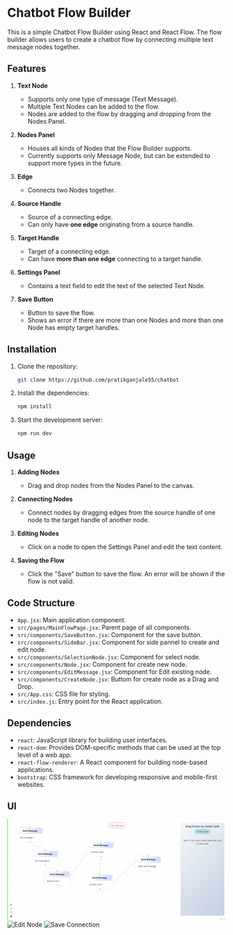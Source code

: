 # Chatbot Flow Builder

This is a simple Chatbot Flow Builder using React and React Flow. The flow builder allows users to create a chatbot flow by connecting multiple text message nodes together.

## Features

1. **Text Node**
   - Supports only one type of message (Text Message).
   - Multiple Text Nodes can be added to the flow.
   - Nodes are added to the flow by dragging and dropping from the Nodes Panel.

2. **Nodes Panel**
   - Houses all kinds of Nodes that the Flow Builder supports.
   - Currently supports only Message Node, but can be extended to support more types in the future.

3. **Edge**
   - Connects two Nodes together.

4. **Source Handle**
   - Source of a connecting edge.
   - Can only have **one edge** originating from a source handle.

5. **Target Handle**
   - Target of a connecting edge.
   - Can have **more than one edge** connecting to a target handle.

6. **Settings Panel**
   - Contains a text field to edit the text of the selected Text Node.

7. **Save Button**
   - Button to save the flow.
   - Shows an error if there are more than one Nodes and more than one Node has empty target handles.

## Installation

1. Clone the repository:

    ```bash
    git clone https://github.com/pratikganjale55/chatbot

    ```

2. Install the dependencies:

    ```bash
    npm install
    ```

3. Start the development server:

    ```bash
    npm run dev
    ```

## Usage

1. **Adding Nodes**
   - Drag and drop nodes from the Nodes Panel to the canvas.

2. **Connecting Nodes**
   - Connect nodes by dragging edges from the source handle of one node to the target handle of another node.

3. **Editing Nodes**
   - Click on a node to open the Settings Panel and edit the text content.

4. **Saving the Flow**
   - Click the "Save" button to save the flow. An error will be shown if the flow is not valid.

## Code Structure

- `App.jsx`: Main application component.
- `src/pages/MainFlowPage.jsx`: Parent page of all components.
- `src/components/SaveButton.jsx`: Component for the save button.
- `src/components/SideBar.jsx`: Component for side pannel to create and edit node.
- `src/components/SelectionNode.jsx`: Component for select node.
- `src/components/Node.jsx`: Component for create new node.
- `src/components/EditMessage.jsx`: Component for Edit existing node.
- `src/components/CreateNode.jsx`: Buttom for create node as a Drag and Drop.
- `src/App.css`: CSS file for styling.
- `src/index.js`: Entry point for the React application.

## Dependencies

- `react`: JavaScript library for building user interfaces.
- `react-dom`: Provides DOM-specific methods that can be used at the top level of a web app.
- `react-flow-renderer`: A React component for building node-based applications.
- `bootstrap`: CSS framework for developing responsive and mobile-first websites.

## UI 

![Create Connection](./src/assets/createConnection.png)
![Edit Node]("./src/assets/editNode.png)
![Save Connection]("./src/assets/saveConnection.png)